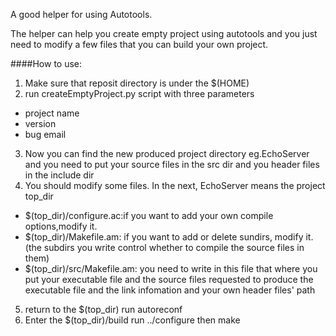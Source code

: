 A good helper for using Autotools.

The helper can help you create empty project using autotools and you just need
to modify a few files that you can build your own project.

####How to use:

1. Make sure that reposit directory is under the $(HOME)
2. run createEmptyProject.py script with three parameters
  * project name
  * version
  * bug email
3. Now you can find the new produced project directory eg.EchoServer and you
   need to put your source files in the src dir and you header files in the
   include dir
4.  You should modify some files. In the next, EchoServer means the project top_dir
   * $(top_dir)/configure.ac:if you want to add your own compile options,modify it.
   * $(top_dir)/Makefile.am: if you want to add or delete sundirs, modify it.(the
  subdirs you write control whether to compile the source files in them)
   * $(top_dir)/src/Makefile.am: you need to write in this file that where you put your
  executable file and the source files requested to produce the executable file
  and the link infomation and your own header files' path
5. return to the $(top_dir) run autoreconf
6. Enter the $(top_dir)/build run ../configure then make
